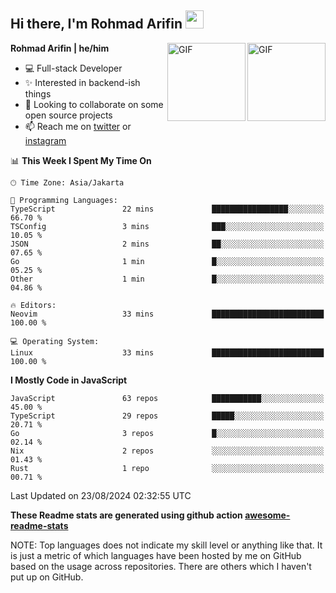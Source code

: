 ## Hi there, I'm Rohmad Arifin <img src="https://github.com/TheDudeThatCode/TheDudeThatCode/blob/master/Assets/Hi.gif" width="29px">

<img align="right" alt="GIF" height="125px" src="https://i.giphy.com/media/LMt9638dO8dftAjtco/200.webp" />
<img align="right" alt="GIF" height="125px" src="https://media3.giphy.com/media/ln7z2eWriiQAllfVcn/200w.webp" />

**Rohmad Arifin | he/him**

- 💻 Full-stack Developer
- ✨ Interested in backend-ish things
- 👯 Looking to collaborate on some open source projects
- 📫 Reach me on [twitter](https://twitter.com/arifinoid) or [instagram](https://instagram.com/arifinoid)

<!--
**arifinoid/arifinoid** is a ✨ _special_ ✨ repository because its `README.md` (this file) appears on your GitHub profile.

Here are some ideas to get you started:

- 🔭 I’m currently working on ...
- 🌱 I’m currently learning ...
- 👯 I’m looking to collaborate on ...
- 🤔 I’m looking for help with ...
- 💬 Ask me about ...
- 📫 How to reach me: ...
- 😄 Pronouns: ...
- ⚡ Fun fact: ...
-->

<!--START_SECTION:waka-->
📊 **This Week I Spent My Time On** 

```text
🕑︎ Time Zone: Asia/Jakarta

💬 Programming Languages: 
TypeScript               22 mins             █████████████████░░░░░░░░   66.70 % 
TSConfig                 3 mins              ███░░░░░░░░░░░░░░░░░░░░░░   10.05 % 
JSON                     2 mins              ██░░░░░░░░░░░░░░░░░░░░░░░   07.65 % 
Go                       1 min               █░░░░░░░░░░░░░░░░░░░░░░░░   05.25 % 
Other                    1 min               █░░░░░░░░░░░░░░░░░░░░░░░░   04.86 % 

🔥 Editors: 
Neovim                   33 mins             █████████████████████████   100.00 % 

💻 Operating System: 
Linux                    33 mins             █████████████████████████   100.00 % 
```

**I Mostly Code in JavaScript** 

```text
JavaScript               63 repos            ███████████░░░░░░░░░░░░░░   45.00 % 
TypeScript               29 repos            █████░░░░░░░░░░░░░░░░░░░░   20.71 % 
Go                       3 repos             █░░░░░░░░░░░░░░░░░░░░░░░░   02.14 % 
Nix                      2 repos             ░░░░░░░░░░░░░░░░░░░░░░░░░   01.43 % 
Rust                     1 repo              ░░░░░░░░░░░░░░░░░░░░░░░░░   00.71 % 
```




 Last Updated on 23/08/2024 02:32:55 UTC
<!--END_SECTION:waka-->

**These Readme stats are generated using github action [awesome-readme-stats](https://github.com/anmol098/waka-readme-stats)**

NOTE: Top languages does not indicate my skill level or anything like that. It is just a metric of which languages have been hosted by me on GitHub based on the usage across repositories. There are others which I haven't put up on GitHub.

